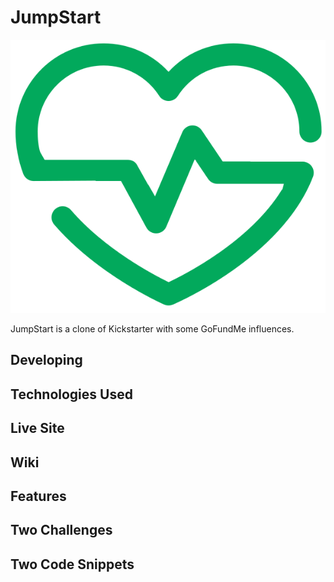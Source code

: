 # JumpStart

<p align="center">
<img src="/react-app/public/logo.png" />
</p>

JumpStart is a clone of Kickstarter with some GoFundMe influences.

## Developing

## Technologies Used

## Live Site

## Wiki

## Features

## Two Challenges

## Two Code Snippets
